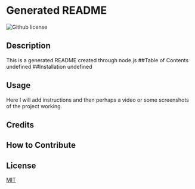 # Generated README  
  ![Github license](https://img.shields.io/badge/license-MIT-ff69b4.svg)
  ## Description
  This is a generated README created through node.js
  ##Table of Contents 
  undefined
  ##Installation 
  undefined
  ## Usage
  Here I will add instructions and then perhaps a video or some screenshots of the project working.
  ## Credits
  
  ## How to Contribute
  
  ## License
  <a href= 'https://opensource.org/licenses/MIT/'> MIT</a> 